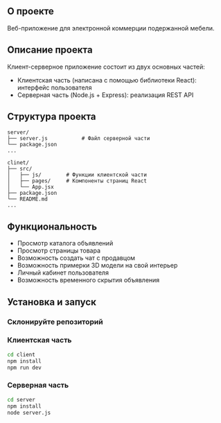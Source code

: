 ## О проекте
Веб-приложение для электронной коммерции подержанной мебели.

## Описание проекта
Клиент-серверное приложение состоит из двух основных частей:
- Клиентская часть (написана с помощью библиотеки React): интерфейс пользователя
- Серверная часть (Node.js + Express): реализация REST API

## Структура проекта
```plaintext
server/
├── server.js           # Файл серверной части
└── package.json
...

clinet/
├── src/
│   ├── js/        # Функции клиентской части
│   ├── pages/     # Компоненты страниц React
│   └── App.jsx         
├── package.json
└── README.md
...
```


## Функциональность
- Просмотр каталога объявлений
- Просмотр страницы товара
- Возможность создать чат с продавцом
- Возможность примерки 3D модели на свой интерьер
- Личный кабинет пользователя
- Возможность временного скрытия объявления

## Установка и запуск
### Склонируйте репозиторий
### Клиентская часть
```bash
cd client
npm install
npm run dev
```

### Серверная часть
```bash
cd server
npm install
node server.js
```

